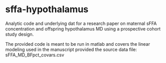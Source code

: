 # sffa-hypothalamus
Analytic code and underlying dat for a research paper on maternal sFFA concentration and offspring hypothalamus MD using a prospective cohort study design.

The provided code is meant to be run in matlab and covers the linear modeling used in the manuscript provided the source data file: sFFA_MD_BFpct_covars.csv
